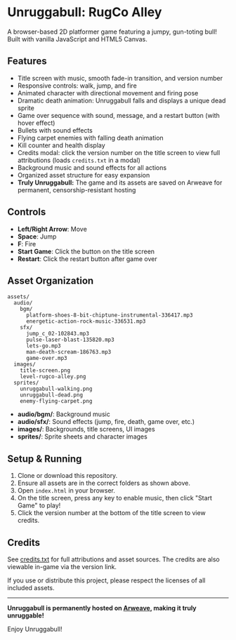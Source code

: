 # Unruggabull: RugCo Alley

A browser-based 2D platformer game featuring a jumpy, gun-toting bull! Built with vanilla JavaScript and HTML5 Canvas.

## Features
- Title screen with music, smooth fade-in transition, and version number
- Responsive controls: walk, jump, and fire
- Animated character with directional movement and firing pose
- Dramatic death animation: Unruggabull falls and displays a unique dead sprite
- Game over sequence with sound, message, and a restart button (with hover effect)
- Bullets with sound effects
- Flying carpet enemies with falling death animation
- Kill counter and health display
- Credits modal: click the version number on the title screen to view full attributions (loads `credits.txt` in a modal)
- Background music and sound effects for all actions
- Organized asset structure for easy expansion
- **Truly Unruggabull:** The game and its assets are saved on Arweave for permanent, censorship-resistant hosting

## Controls
- **Left/Right Arrow**: Move
- **Space**: Jump
- **F**: Fire
- **Start Game**: Click the button on the title screen
- **Restart**: Click the restart button after game over

## Asset Organization
```
assets/
  audio/
    bgm/
      platform-shoes-8-bit-chiptune-instrumental-336417.mp3
      energetic-action-rock-music-336531.mp3
    sfx/
      jump_c_02-102843.mp3
      pulse-laser-blast-135820.mp3
      lets-go.mp3
      man-death-scream-186763.mp3
      game-over.mp3
  images/
    title-screen.png
    level-rugco-alley.png
  sprites/
    unruggabull-walking.png
    unruggabull-dead.png
    enemy-flying-carpet.png
```

- **audio/bgm/**: Background music
- **audio/sfx/**: Sound effects (jump, fire, death, game over, etc.)
- **images/**: Backgrounds, title screens, UI images
- **sprites/**: Sprite sheets and character images

## Setup & Running
1. Clone or download this repository.
2. Ensure all assets are in the correct folders as shown above.
3. Open `index.html` in your browser.
4. On the title screen, press any key to enable music, then click "Start Game" to play!
5. Click the version number at the bottom of the title screen to view credits.

## Credits

See [credits.txt](credits.txt) for full attributions and asset sources. The credits are also viewable in-game via the version link.

If you use or distribute this project, please respect the licenses of all included assets.

---

**Unruggabull is permanently hosted on [Arweave](https://www.arweave.org/), making it truly unruggable!**

Enjoy Unruggabull!
